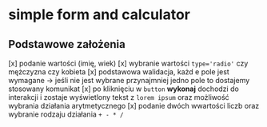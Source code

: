 # simple form and calculator

## Podstawowe założenia

[x] podanie wartości (imię, wiek)
[x] wybranie  wartości `type='radio'` czy mężczyzna czy kobieta
[x] podstawowa walidacja, każd
e pole jest wymagane -> jeśli nie jest  wybrane przynajmniej jedno pole to dostajemy stosowany komunikat
[x] po kliknięciu w `button` **wykonaj** dochodzi do interakcji i zostaje wyświetlony tekst z `lorem ipsum`  oraz możliwość wybrania działania arytmetycznego
[x] podanie dwóch wwartości liczb oraz wybranie rodzaju działania `+ - * /`
